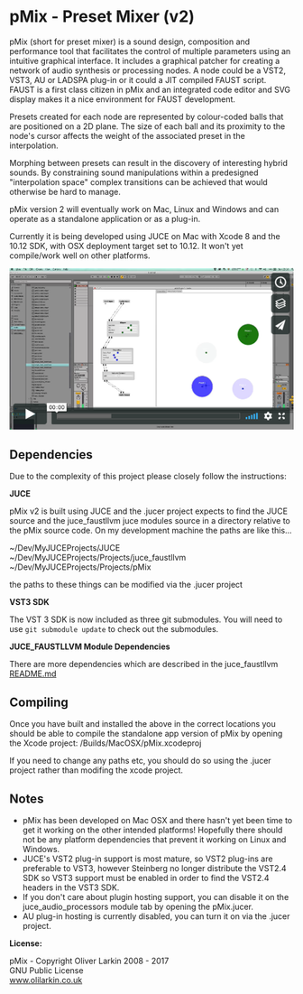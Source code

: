 # pMix - Preset Mixer (v2)

pMix (short for preset mixer) is a sound design, composition and performance tool that facilitates the control of multiple parameters using an intuitive graphical interface. It includes a graphical patcher for creating a network of audio synthesis or processing nodes. A node could be a VST2, VST3, AU or LADSPA plug-in or it could a JIT compiled FAUST script. FAUST is a first class citizen in pMix and an integrated code editor and SVG display makes it a nice environment for FAUST development.

Presets created for each node are represented by colour-coded balls that are positioned on a 2D plane. The size of each ball and its proximity to the node's cursor affects the weight of the associated preset in the interpolation.

Morphing between presets can result in the discovery of interesting hybrid sounds. By constraining sound manipulations within a predesigned "interpolation space" complex transitions can be achieved that would otherwise be hard to manage.

pMix version 2 will eventually work on Mac, Linux and Windows and can operate as a standalone application or as a plug-in.

Currently it is being developed using JUCE on Mac with Xcode 8 and the 10.12 SDK, with OSX deployment target set to 10.12. It won't yet compile/work well on other platforms.

[![IMAGE ALT TEXT](/misc/pMixVimeo.png?raw=true)](https://vimeo.com/122268573 "pMix2 quick demo")


## Dependencies

Due to the complexity of this project please closely follow the instructions:

**JUCE**

pMix v2 is built using JUCE and the .jucer project expects to find the JUCE source and the juce_faustllvm juce modules source in a directory relative to the pMix source code. On my development machine the paths are like this...

~/Dev/MyJUCEProjects/JUCE  
~/Dev/MyJUCEProjects/Projects/juce_faustllvm  
~/Dev/MyJUCEProjects/Projects/pMix  

the paths to these things can be modified via the .jucer project

**VST3 SDK**

The VST 3 SDK is now included as three git submodules. You will need to use ```git submodule update``` to check out the submodules.

**JUCE_FAUSTLLVM Module Dependencies**

There are more dependencies which are described in the juce_faustllvm [README.md](https://github.com/olilarkin/juce_faustllvm)


## Compiling

Once you have built and installed the above in the correct locations you should be able to compile the standalone app version of pMix by opening the Xcode project: /Builds/MacOSX/pMix.xcodeproj

If you need to change any paths etc, you should do so using the .jucer project rather than modifing the xcode project.

## Notes

* pMix has been developed on Mac OSX and there hasn't yet been time to get it working on the other intended platforms! Hopefully there should not be any platform dependencies that prevent it working on Linux and Windows.
* JUCE's VST2 plug-in support is most mature, so VST2 plug-ins are preferable to VST3, however Steinberg no longer distribute the VST2.4 SDK so VST3 support must be enabled in order to find the VST2.4 headers in the VST3 SDK.
* If you don't care about plugin hosting support, you can disable it on the juce_audio_processors module tab by opening the pMix.jucer.
* AU plug-in hosting is currently disabled, you can turn it on via the .jucer project.

**License:**

pMix - Copyright Oliver Larkin 2008 - 2017  
GNU Public License  
www.olilarkin.co.uk

